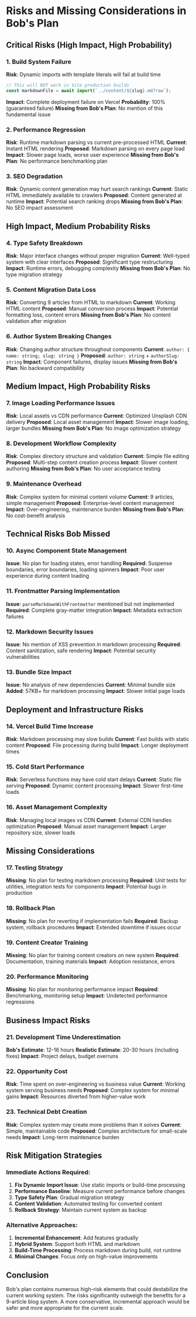 # Risks and Missing Considerations in Bob's Plan

## Critical Risks (High Impact, High Probability)

### 1. Build System Failure
**Risk**: Dynamic imports with template literals will fail at build time
```typescript
// This will NOT work in Vite production builds
const markdownFile = await import(`../content/${slug}.md?raw`);
```

**Impact**: Complete deployment failure on Vercel
**Probability**: 100% (guaranteed failure)
**Missing from Bob's Plan**: No mention of this fundamental issue

### 2. Performance Regression
**Risk**: Runtime markdown parsing vs current pre-processed HTML
**Current**: Instant HTML rendering
**Proposed**: Markdown parsing on every page load
**Impact**: Slower page loads, worse user experience
**Missing from Bob's Plan**: No performance benchmarking plan

### 3. SEO Degradation
**Risk**: Dynamic content generation may hurt search rankings
**Current**: Static HTML immediately available to crawlers
**Proposed**: Content generated at runtime
**Impact**: Potential search ranking drops
**Missing from Bob's Plan**: No SEO impact assessment

## High Impact, Medium Probability Risks

### 4. Type Safety Breakdown
**Risk**: Major interface changes without proper migration
**Current**: Well-typed system with clear interfaces
**Proposed**: Significant type restructuring
**Impact**: Runtime errors, debugging complexity
**Missing from Bob's Plan**: No type migration strategy

### 5. Content Migration Data Loss
**Risk**: Converting 9 articles from HTML to markdown
**Current**: Working HTML content
**Proposed**: Manual conversion process
**Impact**: Potential formatting loss, content errors
**Missing from Bob's Plan**: No content validation after migration

### 6. Author System Breaking Changes
**Risk**: Changing author structure throughout components
**Current**: `author: { name: string; slug: string }`
**Proposed**: `author: string` + `authorSlug: string`
**Impact**: Component failures, display issues
**Missing from Bob's Plan**: No backward compatibility

## Medium Impact, High Probability Risks

### 7. Image Loading Performance Issues
**Risk**: Local assets vs CDN performance
**Current**: Optimized Unsplash CDN delivery
**Proposed**: Local asset management
**Impact**: Slower image loading, larger bundles
**Missing from Bob's Plan**: No image optimization strategy

### 8. Development Workflow Complexity
**Risk**: Complex directory structure and validation
**Current**: Simple file editing
**Proposed**: Multi-step content creation process
**Impact**: Slower content authoring
**Missing from Bob's Plan**: No user acceptance testing

### 9. Maintenance Overhead
**Risk**: Complex system for minimal content volume
**Current**: 9 articles, simple management
**Proposed**: Enterprise-level content management
**Impact**: Over-engineering, maintenance burden
**Missing from Bob's Plan**: No cost-benefit analysis

## Technical Risks Bob Missed

### 10. Async Component State Management
**Issue**: No plan for loading states, error handling
**Required**: Suspense boundaries, error boundaries, loading spinners
**Impact**: Poor user experience during content loading

### 11. Frontmatter Parsing Implementation
**Issue**: `parseMarkdownWithFrontmatter` mentioned but not implemented
**Required**: Complete gray-matter integration
**Impact**: Metadata extraction failures

### 12. Markdown Security Issues
**Issue**: No mention of XSS prevention in markdown processing
**Required**: Content sanitization, safe rendering
**Impact**: Potential security vulnerabilities

### 13. Bundle Size Impact
**Issue**: No analysis of new dependencies
**Current**: Minimal bundle size
**Added**: 57KB+ for markdown processing
**Impact**: Slower initial page loads

## Deployment and Infrastructure Risks

### 14. Vercel Build Time Increase
**Risk**: Markdown processing may slow builds
**Current**: Fast builds with static content
**Proposed**: File processing during build
**Impact**: Longer deployment times

### 15. Cold Start Performance
**Risk**: Serverless functions may have cold start delays
**Current**: Static file serving
**Proposed**: Dynamic content processing
**Impact**: Slower first-time loads

### 16. Asset Management Complexity
**Risk**: Managing local images vs CDN
**Current**: External CDN handles optimization
**Proposed**: Manual asset management
**Impact**: Larger repository size, slower loads

## Missing Considerations

### 17. Testing Strategy
**Missing**: No plan for testing markdown processing
**Required**: Unit tests for utilities, integration tests for components
**Impact**: Potential bugs in production

### 18. Rollback Plan
**Missing**: No plan for reverting if implementation fails
**Required**: Backup system, rollback procedures
**Impact**: Extended downtime if issues occur

### 19. Content Creator Training
**Missing**: No plan for training content creators on new system
**Required**: Documentation, training materials
**Impact**: Adoption resistance, errors

### 20. Performance Monitoring
**Missing**: No plan for monitoring performance impact
**Required**: Benchmarking, monitoring setup
**Impact**: Undetected performance regressions

## Business Impact Risks

### 21. Development Time Underestimation
**Bob's Estimate**: 12-16 hours
**Realistic Estimate**: 20-30 hours (including fixes)
**Impact**: Project delays, budget overruns

### 22. Opportunity Cost
**Risk**: Time spent on over-engineering vs business value
**Current**: Working system serving business needs
**Proposed**: Complex system for minimal gains
**Impact**: Resources diverted from higher-value work

### 23. Technical Debt Creation
**Risk**: Complex system may create more problems than it solves
**Current**: Simple, maintainable code
**Proposed**: Complex architecture for small-scale needs
**Impact**: Long-term maintenance burden

## Risk Mitigation Strategies

### Immediate Actions Required:
1. **Fix Dynamic Import Issue**: Use static imports or build-time processing
2. **Performance Baseline**: Measure current performance before changes
3. **Type Safety Plan**: Gradual migration strategy
4. **Content Validation**: Automated testing for converted content
5. **Rollback Strategy**: Maintain current system as backup

### Alternative Approaches:
1. **Incremental Enhancement**: Add features gradually
2. **Hybrid System**: Support both HTML and markdown
3. **Build-Time Processing**: Process markdown during build, not runtime
4. **Minimal Changes**: Focus only on high-value improvements

## Conclusion

Bob's plan contains numerous high-risk elements that could destabilize the current working system. The risks significantly outweigh the benefits for a 9-article blog system. A more conservative, incremental approach would be safer and more appropriate for the current scale.